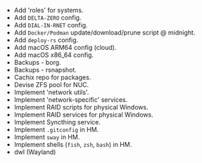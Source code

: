 - Add 'roles' for systems.
- Add `DELTA-ZERO` config.
- Add `DIAL-IN-RNET` config.
- Add `Docker/Podman` update/download/prune script @ midnight.
- Add `deploy-rs` config.
- Add macOS ARM64 config (cloud).
- Add macOS x86_64 config.
- Backups - borg.
- Backups - rsnapshot.
- Cachix repo for packages.
- Devise ZFS pool for NUC.
- Implement 'network utils'.
- Implement 'network-specific' services.
- Implement RAID scripts for physical Windows.
- Implement RAID services for physical Windows.
- Implement Syncthing service.
- Implement `.gitconfig` in HM.
- Implement `sway` in HM.
- Implement shells (`fish`, `zsh`, `bash`) in HM.
- dwl (Wayland)
